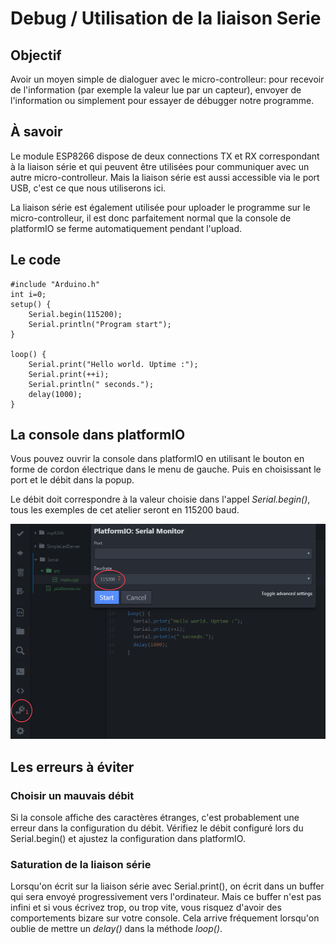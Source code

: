 Debug / Utilisation de la liaison Serie
=======================================

Objectif
--------

Avoir un moyen simple de dialoguer avec le micro-controlleur: pour recevoir de l'information (par exemple la valeur lue par un capteur), envoyer de l'information ou simplement pour essayer de débugger notre programme.

À savoir
--------

Le module ESP8266 dispose de deux connections TX et RX correspondant à la liaison série et qui peuvent être utilisées pour communiquer avec un autre micro-controlleur.
Mais la liaison série est aussi accessible via le port USB, c'est ce que nous utiliserons ici.

La liaison série est également utilisée pour uploader le programme sur le micro-controlleur, il est donc parfaitement normal que la console de platformIO se ferme automatiquement pendant l'upload.


Le code
-------
    #include "Arduino.h"
    int i=0;
    setup() {
        Serial.begin(115200);
        Serial.println("Program start");
    }

    loop() {
        Serial.print("Hello world. Uptime :");
        Serial.print(++i);
        Serial.println(" seconds.");
        delay(1000);
    }

La console dans platformIO
--------------------------

Vous pouvez ouvrir la console dans platformIO en utilisant le bouton en forme de cordon électrique dans le menu de gauche. Puis en choisissant le port et le débit dans la popup.

Le débit doit correspondre à la valeur choisie dans l'appel *Serial.begin()*, tous les exemples de cet atelier seront en 115200 baud.

![Screenshot1](screen1.png)

Les erreurs à éviter
-------------------

### Choisir un mauvais débit
Si la console affiche des caractères étranges, c'est probablement une erreur dans la configuration du débit. Vérifiez le débit configuré lors du Serial.begin() et ajustez la configuration dans platformIO.

### Saturation de la liaison série
Lorsqu'on écrit sur la liaison série avec Serial.print(), on écrit dans un buffer qui sera envoyé progressivement vers l'ordinateur. Mais ce buffer n'est pas infini et si vous écrivez trop, ou trop vite, vous risquez d'avoir des comportements bizare sur votre console. Cela arrive fréquement lorsqu'on oublie de mettre un *delay()* dans la méthode *loop()*.
